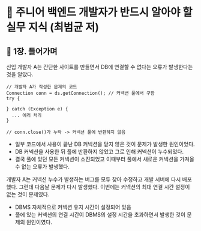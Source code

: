 # :pushpin: 주니어 백엔드 개발자가 반드시 알아야 할 실무 지식 (최범균 저)


## :seedling: 1장. 들어가며

신입 개발자 A는 간단한 사이트를 만들면서 DB에 연결할 수 없다는 오류가 발생한다는 것을 알았다.

```text
// 개발자 A가 작성한 문제의 코드
Connection conn = ds.getConnection(); // 커넥션 풀에서 구함
try {
    
} catch (Exception e) {
  ... 에러 처리    
}

// conn.close()가 누락 -> 커넥션 풀에 반환하지 않음
```

- 일부 코드에서 사용이 끝난 DB 커넥션을 닫지 않은 것이 문제가 발생한 원인이었다.
- DB 커넥션을 사용한 뒤 풀에 반환하지 않았고 그로 인해 커넥션이 누수되었다. 
- 결국 풀에 있던 모든 커넥션이 소진되었고 이때부터 풀에서 새로운 커넥션을 가져올 수 없는 오류가 발생했다.

개발자 A는 커넥션 누수가 발생하는 버그를 모두 찾아 수정하고 개발 서버에 다시 배포했다. 
그런데 다음날 문제가 다시 발생했다. 
이번에는 커넥션의 최대 연결 시간 설정이 없는 것이 문제였다.

- DBMS 자체적으로 커넥션 유지 시간이 설정되어 있음
- 풀에 있는 커넥션의 연결 시간이 DBMS의 설정 시간을 초과하면서 발생한 것이 문제의 원인이였다.

